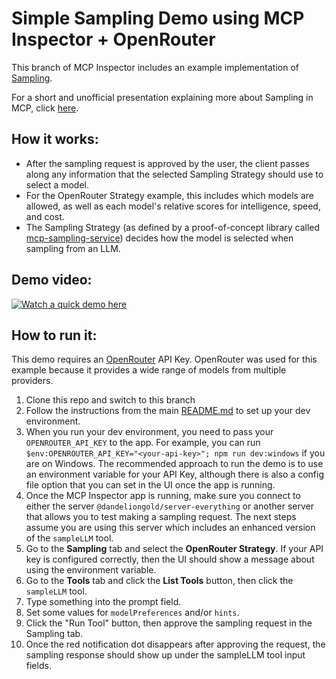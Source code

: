 # Simple Sampling Demo using MCP Inspector + OpenRouter

This branch of MCP Inspector includes an example implementation of [Sampling](https://modelcontextprotocol.io/docs/concepts/sampling).

For a short and unofficial presentation explaining more about Sampling in MCP, click [here](https://docs.google.com/presentation/d/e/2PACX-1vTQanxL5HofdsaHx5g-L6VGhSLoGicAK2obcpoinFleKQjpTisMVlvwzxBLv2ZywbZBakxFQvyLi41H/pub?start=false&loop=false&delayms=60000).

## How it works:

- After the sampling request is approved by the user, the client passes along any information that the selected Sampling Strategy should use to select a model.
- For the OpenRouter Strategy example, this includes which models are allowed, as well as each model's relative scores for intelligence, speed, and cost.
- The Sampling Strategy (as defined by a proof-of-concept library called [mcp-sampling-service](https://github.com/olaservo/mcp-sampling-service)) decides how the model is selected when sampling from an LLM.

## Demo video:

[![Watch a quick demo here](https://img.youtube.com/vi/FK7OcDCm6Lg/0.jpg)](https://www.youtube.com/watch?v=FK7OcDCm6Lg)

## How to run it:

This demo requires an [OpenRouter](https://openrouter.ai/) API Key.  OpenRouter was used for this example because it provides a wide range of models from multiple providers.

1. Clone this repo and switch to this branch
2. Follow the instructions from the main [README.md](README.md) to set up your dev environment.
3. When you run your dev environment, you need to pass your `OPENROUTER_API_KEY` to the app.  For example, you can run `$env:OPENROUTER_API_KEY="<your-api-key>"; npm run dev:windows` if you are on Windows.  The recommended approach to run the demo is to use an environment variable for your API Key, although there is also a config file option that you can set in the UI once the app is running.
4. Once the MCP Inspector app is running, make sure you connect to either the server `@dandeliongold/server-everything` or another server that allows you to test making a sampling request.  The next steps assume you are using this server which includes an enhanced version of the `sampleLLM` tool.
5. Go to the **Sampling** tab and select the **OpenRouter Strategy**. If your API key is configured correctly, then the UI should show a message about using the environment variable.
6. Go to the **Tools** tab and click the **List Tools** button, then click the `sampleLLM` tool.
7. Type something into the prompt field.
8. Set some values for `modelPreferences` and/or `hints`.
9. Click the "Run Tool" button, then approve the sampling request in the Sampling tab.
10. Once the red notification dot disappears after approving the request, the sampling response should show up under the sampleLLM tool input fields.